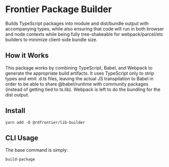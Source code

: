 # Frontier Package Builder

Builds TypeScript packages into module and dist/bundle output with accompanying
types, while also ensuring that code will run in both browser and node contexts
while being fully tree-shakeable for webpack/parcel/etc builders to minimize
client-side bundle size.


## How it Works

This package works by combining TypeScript, Babel, and Webpack to generate the
appropriate build artifacts. It uses TypeScript only to strip types and emit
.d.ts files, leaving the actual JS transpilation to Babel in order to be able to
share @babel/runtime with community packages (instead of getting tied to
ts.lib). Webpack is left to do the bundling for the dist output.

## Install

```
yarn add -D @rdfrontier/lib-builder
```

## CLI Usage

The base command is simply:

```
build-package
```



